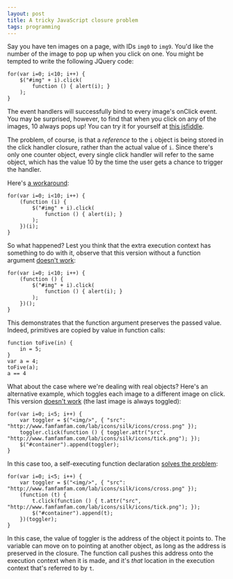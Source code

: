 ```yaml
---
layout: post
title: A tricky JavaScript closure problem
tags: programming
---
```


Say you have ten images on a page, with IDs `img0` to `img9`. You'd like the number of the image to pop up when you click on one. You might be tempted to write the following JQuery code:

    for(var i=0; i<10; i++) {
        $("#img" + i).click(
            function () { alert(i); }
        );
    }

The event handlers will successfully bind to every image's onClick event. You may be surprised, however, to find that when you click on any of the images, 10 always pops up! You can try it for yourself at [this jsfiddle](http://jsfiddle.net/AwDDy/).

The problem, of course, is that a *reference* to the `i` object is being stored in the click handler closure, rather than the actual value of `i`. Since there's only one counter object, every single click handler will refer to the same object, which has the value 10 by the time the user gets a chance to trigger the handler.

Here's [a workaround](http://jsfiddle.net/v4sSD/):

    for(var i=0; i<10; i++) {
    	(function (i) {
	        $("#img" + i).click(
	            function () { alert(i); }
	        );
	    })(i);
    }

So what happened? Lest you think that the extra execution context has something to do with it, observe that this version without a function argument [doesn't work](http://jsfiddle.net/vfwnU/):

    for(var i=0; i<10; i++) {
    	(function () {
	        $("#img" + i).click(
	            function () { alert(i); }
	        );
	    })();
    }

This demonstrates that the function argument preserves the passed value. Indeed, primitives are copied by value in function calls:

	function toFive(in) {
		in = 5;
	}
	var a = 4;
	toFive(a);
	a == 4

What about the case where we're dealing with real objects? Here's an alternative example, which toggles each image to a different image on click. This version [doesn't work](http://jsfiddle.net/Zpwku/) (the last image is always toggled):

    for(var i=0; i<5; i++) {
        var toggler = $("<img/>", { "src": "http://www.famfamfam.com/lab/icons/silk/icons/cross.png" });
        toggler.click(function () { toggler.attr("src", "http://www.famfamfam.com/lab/icons/silk/icons/tick.png"); });
        $("#container").append(toggler);
    }

In this case too, a self-executing function declaration [solves the problem](http://jsfiddle.net/YLSn6/):

    for(var i=0; i<5; i++) {
        var toggler = $("<img/>", { "src": "http://www.famfamfam.com/lab/icons/silk/icons/cross.png" });
        (function (t) {
            t.click(function () { t.attr("src", "http://www.famfamfam.com/lab/icons/silk/icons/tick.png"); });
            $("#container").append(t);
        })(toggler);
    }

In this case, the value of toggler is the address of the object it points to. The variable can move on to pointing at another object, as long as the address is preserved in the closure. The function call pushes this address onto the execution context when it is made, and it's *that* location in the execution context that's referred to by `t`.